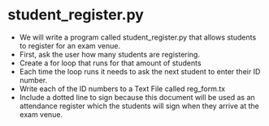# student_register.py

- We will write a program called student_register.py that allows students
to register for an exam venue.
- First, ask the user how many students are registering.
- Create a for loop that runs for that amount of students
- Each time the loop runs it needs to ask the next student to enter their ID
number.
- Write each of the ID numbers to a Text File called reg_form.tx
- Include a dotted line to sign because this document will be used as an
attendance register which the students will sign when they arrive at the
exam venue.
